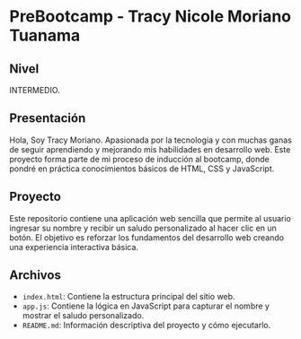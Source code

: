 # PreBootcamp - Tracy Nicole Moriano Tuanama

## Nivel
INTERMEDIO.

## Presentación
Hola, Soy Tracy Moriano.
Apasionada por la tecnología y con muchas ganas de seguir aprendiendo y mejorando mis habilidades en desarrollo web.
Este proyecto forma parte de mi proceso de inducción al bootcamp, donde pondré en práctica conocimientos básicos de HTML, CSS y JavaScript. 

## Proyecto
Este repositorio contiene una aplicación web sencilla que permite al usuario ingresar su nombre y recibir un saludo personalizado al hacer clic en un botón.
El objetivo es reforzar los fundamentos del desarrollo web creando una experiencia interactiva básica.

## Archivos
- `index.html`: Contiene la estructura principal del sitio web.
- `app.js`: Contiene la lógica en JavaScript para capturar el nombre y mostrar el saludo personalizado.
- `README.md`: Información descriptiva del proyecto y cómo ejecutarlo.